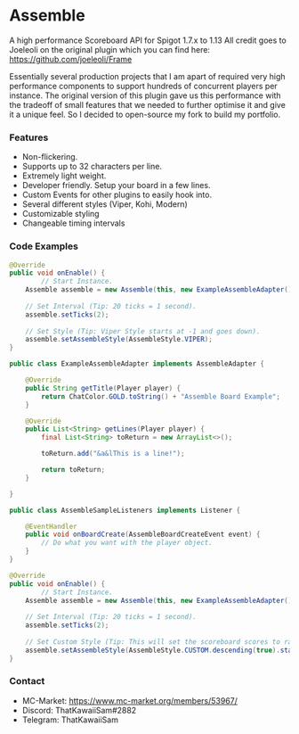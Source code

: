 # Assemble
A high performance Scoreboard API for Spigot 1.7.x to 1.13
All credit goes to Joeleoli on the original plugin which you can find here: https://github.com/joeleoli/Frame

Essentially several production projects that I am apart of required very high performance components to support hundreds of concurrent players per instance. The original version of this plugin gave us this performance with the tradeoff of small features that we needed to further optimise it and give it a unique feel. So I decided to open-source my fork to build my portfolio. 

### Features
* Non-flickering.
* Supports up to 32 characters per line.
* Extremely light weight.
* Developer friendly. Setup your board in a few lines.
* Custom Events for other plugins to easily hook into.
* Several different styles (Viper, Kohi, Modern)
* Customizable styling
* Changeable timing intervals

### Code Examples
```java
@Override
public void onEnable() {
        // Start Instance.
	Assemble assemble = new Assemble(this, new ExampleAssembleAdapter());
	
	// Set Interval (Tip: 20 ticks = 1 second).
	assemble.setTicks(2);
	
	// Set Style (Tip: Viper Style starts at -1 and goes down).
	assemble.setAssembleStyle(AssembleStyle.VIPER);
}
```

```java
public class ExampleAssembleAdapter implements AssembleAdapter {

	@Override
	public String getTitle(Player player) {
		return ChatColor.GOLD.toString() + "Assemble Board Example";
	}

	@Override
	public List<String> getLines(Player player) {
		final List<String> toReturn = new ArrayList<>();

		toReturn.add("&a&lThis is a line!");

		return toReturn;
	}

}
```

```java
public class AssembleSampleListeners implements Listener {

    @EventHandler
    public void onBoardCreate(AssembleBoardCreateEvent event) {
        // Do what you want with the player object.
    }
}
```

```java
@Override
public void onEnable() {
        // Start Instance.
	Assemble assemble = new Assemble(this, new ExampleAssembleAdapter());
	
	// Set Interval (Tip: 20 ticks = 1 second).
	assemble.setTicks(2);
	
	// Set Custom Style (Tip: This will set the scoreboard scores to range from 8 to -7)
	assemble.setAssembleStyle(AssembleStyle.CUSTOM.descending(true).startNumber(8));
}
```

### Contact

- MC-Market: https://www.mc-market.org/members/53967/
- Discord: ThatKawaiiSam#2882
- Telegram: ThatKawaiiSam


